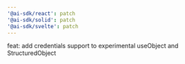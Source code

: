 ```yaml
---
'@ai-sdk/react': patch
'@ai-sdk/solid': patch
'@ai-sdk/svelte': patch
---
```


feat: add credentials support to experimental useObject and StructuredObject
